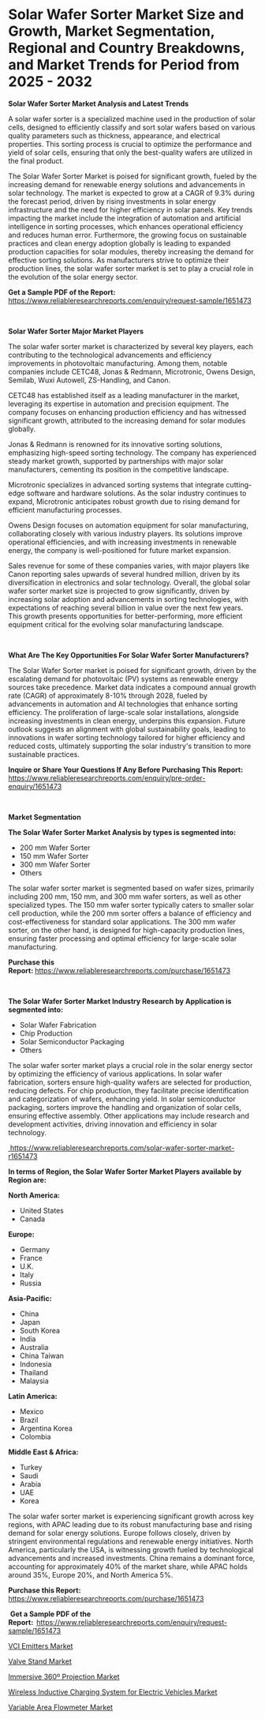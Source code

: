 <p><h1>Solar Wafer Sorter Market Size and Growth, Market Segmentation, Regional and Country Breakdowns, and Market Trends for Period from 2025 -  2032</h1></p><p><strong>Solar Wafer Sorter Market Analysis and Latest Trends</strong></p>
<p><p>A solar wafer sorter is a specialized machine used in the production of solar cells, designed to efficiently classify and sort solar wafers based on various quality parameters such as thickness, appearance, and electrical properties. This sorting process is crucial to optimize the performance and yield of solar cells, ensuring that only the best-quality wafers are utilized in the final product.</p><p>The Solar Wafer Sorter Market is poised for significant growth, fueled by the increasing demand for renewable energy solutions and advancements in solar technology. The market is expected to grow at a CAGR of 9.3% during the forecast period, driven by rising investments in solar energy infrastructure and the need for higher efficiency in solar panels. Key trends impacting the market include the integration of automation and artificial intelligence in sorting processes, which enhances operational efficiency and reduces human error. Furthermore, the growing focus on sustainable practices and clean energy adoption globally is leading to expanded production capacities for solar modules, thereby increasing the demand for effective sorting solutions. As manufacturers strive to optimize their production lines, the solar wafer sorter market is set to play a crucial role in the evolution of the solar energy sector.</p></p>
<p><strong>Get a Sample PDF of the Report:&nbsp;</strong> <a href="https://www.reliableresearchreports.com/enquiry/request-sample/1651473?utm_campaign=2286&utm_medium=2&utm_source=Github&utm_content=ia&utm_term=23032025&utm_id=solar-wafer-sorter">https://www.reliableresearchreports.com/enquiry/request-sample/1651473</a></p>
<p>&nbsp;</p>
<p><strong>Solar Wafer Sorter Major Market Players</strong></p>
<p><p>The solar wafer sorter market is characterized by several key players, each contributing to the technological advancements and efficiency improvements in photovoltaic manufacturing. Among them, notable companies include CETC48, Jonas & Redmann, Microtronic, Owens Design, Semilab, Wuxi Autowell, ZS-Handling, and Canon.</p><p>CETC48 has established itself as a leading manufacturer in the market, leveraging its expertise in automation and precision equipment. The company focuses on enhancing production efficiency and has witnessed significant growth, attributed to the increasing demand for solar modules globally.</p><p>Jonas & Redmann is renowned for its innovative sorting solutions, emphasizing high-speed sorting technology. The company has experienced steady market growth, supported by partnerships with major solar manufacturers, cementing its position in the competitive landscape.</p><p>Microtronic specializes in advanced sorting systems that integrate cutting-edge software and hardware solutions. As the solar industry continues to expand, Microtronic anticipates robust growth due to rising demand for efficient manufacturing processes.</p><p>Owens Design focuses on automation equipment for solar manufacturing, collaborating closely with various industry players. Its solutions improve operational efficiencies, and with increasing investments in renewable energy, the company is well-positioned for future market expansion.</p><p>Sales revenue for some of these companies varies, with major players like Canon reporting sales upwards of several hundred million, driven by its diversification in electronics and solar technology. Overall, the global solar wafer sorter market size is projected to grow significantly, driven by increasing solar adoption and advancements in sorting technologies, with expectations of reaching several billion in value over the next few years. This growth presents opportunities for better-performing, more efficient equipment critical for the evolving solar manufacturing landscape.</p></p>
<p>&nbsp;</p>
<p><strong>What Are The Key Opportunities For Solar Wafer Sorter Manufacturers?</strong></p>
<p><p>The Solar Wafer Sorter market is poised for significant growth, driven by the escalating demand for photovoltaic (PV) systems as renewable energy sources take precedence. Market data indicates a compound annual growth rate (CAGR) of approximately 8-10% through 2028, fueled by advancements in automation and AI technologies that enhance sorting efficiency. The proliferation of large-scale solar installations, alongside increasing investments in clean energy, underpins this expansion. Future outlook suggests an alignment with global sustainability goals, leading to innovations in wafer sorting technology tailored for higher efficiency and reduced costs, ultimately supporting the solar industry's transition to more sustainable practices.</p></p>
<p><strong>Inquire or Share Your Questions If Any Before Purchasing This Report:</strong> <a href="https://www.reliableresearchreports.com/enquiry/pre-order-enquiry/1651473?utm_campaign=2286&utm_medium=2&utm_source=Github&utm_content=ia&utm_term=23032025&utm_id=solar-wafer-sorter">https://www.reliableresearchreports.com/enquiry/pre-order-enquiry/1651473</a></p>
<p>&nbsp;</p>
<p><strong>Market Segmentation</strong></p>
<p><strong>The Solar Wafer Sorter Market Analysis by types is segmented into:</strong></p>
<p><ul><li>200 mm Wafer Sorter</li><li>150 mm Wafer Sorter</li><li>300 mm Wafer Sorter</li><li>Others</li></ul></p>
<p><p>The solar wafer sorter market is segmented based on wafer sizes, primarily including 200 mm, 150 mm, and 300 mm wafer sorters, as well as other specialized types. The 150 mm wafer sorter typically caters to smaller solar cell production, while the 200 mm sorter offers a balance of efficiency and cost-effectiveness for standard solar applications. The 300 mm wafer sorter, on the other hand, is designed for high-capacity production lines, ensuring faster processing and optimal efficiency for large-scale solar manufacturing.</p></p>
<p><strong>Purchase this Report:&nbsp;</strong><a href="https://www.reliableresearchreports.com/purchase/1651473?utm_campaign=2286&utm_medium=2&utm_source=Github&utm_content=ia&utm_term=23032025&utm_id=solar-wafer-sorter">https://www.reliableresearchreports.com/purchase/1651473</a></p>
<p>&nbsp;</p>
<p><strong>The Solar Wafer Sorter Market Industry Research by Application is segmented into:</strong></p>
<p><ul><li>Solar Wafer Fabrication</li><li>Chip Production</li><li>Solar Semiconductor Packaging</li><li>Others</li></ul></p>
<p><p>The solar wafer sorter market plays a crucial role in the solar energy sector by optimizing the efficiency of various applications. In solar wafer fabrication, sorters ensure high-quality wafers are selected for production, reducing defects. For chip production, they facilitate precise identification and categorization of wafers, enhancing yield. In solar semiconductor packaging, sorters improve the handling and organization of solar cells, ensuring effective assembly. Other applications may include research and development activities, driving innovation and efficiency in solar technology.</p></p>
<p><a href="https://www.reliableresearchreports.com/solar-wafer-sorter-market-r1651473?utm_campaign=2286&utm_medium=2&utm_source=Github&utm_content=ia&utm_term=23032025&utm_id=solar-wafer-sorter">&nbsp;https://www.reliableresearchreports.com/solar-wafer-sorter-market-r1651473</a></p>
<p><strong>In terms of Region, the Solar Wafer Sorter Market Players available by Region are:</strong></p>
<p>
    <p> <strong> North America: </strong>
        <ul>
            <li>United States</li>
            <li>Canada</li>
        </ul>
        </p> 
    <p> <strong> Europe: </strong>
        <ul>
            <li>Germany</li>
            <li>France</li>
            <li>U.K.</li>
            <li>Italy</li>
            <li>Russia</li>
        </ul>
        </p> 
    <p> <strong> Asia-Pacific: </strong>
        <ul>
            <li>China</li>
            <li>Japan</li>
            <li>South Korea</li>
            <li>India</li>
            <li>Australia</li>
            <li>China Taiwan</li>
            <li>Indonesia</li>
            <li>Thailand</li>
            <li>Malaysia</li>
        </ul>
        </p> 
    <p> <strong> Latin America: </strong>
        <ul>
            <li>Mexico</li>
            <li>Brazil</li>
            <li>Argentina Korea</li>
            <li>Colombia</li>
        </ul>
        </p> 
    <p> <strong> Middle East & Africa: </strong>
        <ul>
            <li>Turkey</li>
            <li>Saudi</li>
            <li>Arabia</li>
            <li>UAE</li>
            <li>Korea</li>
        </ul>
    </p>
    </p>
<p><p>The solar wafer sorter market is experiencing significant growth across key regions, with APAC leading due to its robust manufacturing base and rising demand for solar energy solutions. Europe follows closely, driven by stringent environmental regulations and renewable energy initiatives. North America, particularly the USA, is witnessing growth fueled by technological advancements and increased investments. China remains a dominant force, accounting for approximately 40% of the market share, while APAC holds around 35%, Europe 20%, and North America 5%.</p></p>
<p><strong>Purchase this Report: </strong><a href="https://www.reliableresearchreports.com/purchase/1651473?utm_campaign=2286&utm_medium=2&utm_source=Github&utm_content=ia&utm_term=23032025&utm_id=solar-wafer-sorter">https://www.reliableresearchreports.com/purchase/1651473</a></p>
<p>&nbsp;<strong>Get a Sample PDF of the Report:&nbsp;&nbsp;</strong><a href="https://www.reliableresearchreports.com/enquiry/request-sample/1651473?utm_campaign=2286&utm_medium=2&utm_source=Github&utm_content=ia&utm_term=23032025&utm_id=solar-wafer-sorter">https://www.reliableresearchreports.com/enquiry/request-sample/1651473</a></p>
<p><strong></strong></p>
<p><p><a href="https://www.linkedin.com/pulse/market-dynamics-future-trends-global-vci-emitters-sector-forecasted-s5bxf?utm_campaign=2286&utm_medium=2&utm_source=Github&utm_content=ia&utm_term=23032025&utm_id=solar-wafer-sorter">VCI Emitters Market</a></p><p><a href="https://www.linkedin.com/pulse/future-innovation-global-valve-stand-market-growth-opportunities-h5ugf?utm_campaign=2286&utm_medium=2&utm_source=Github&utm_content=ia&utm_term=23032025&utm_id=solar-wafer-sorter">Valve Stand Market</a></p><p><a href="https://github.com/szaszgrychkq/Market-Research-Report-List-1/blob/main/immersive-360-projection-market.md?utm_campaign=2286&utm_medium=2&utm_source=Github&utm_content=ia&utm_term=23032025&utm_id=solar-wafer-sorter">Immersive 360º Projection Market</a></p><p><a href="https://github.com/kaganalcinwv/Market-Research-Report-List-1/blob/main/wireless-inductive-charging-system-for-electric-vehicles-market.md?utm_campaign=2286&utm_medium=2&utm_source=Github&utm_content=ia&utm_term=23032025&utm_id=solar-wafer-sorter">Wireless Inductive Charging System for Electric Vehicles Market</a></p><p><a href="https://www.linkedin.com/pulse/variable-area-flowmeter-market-size-forecast-from-2025-2032-growth-ymdvf?utm_campaign=2286&utm_medium=2&utm_source=Github&utm_content=ia&utm_term=23032025&utm_id=solar-wafer-sorter">Variable Area Flowmeter Market</a></p></p>